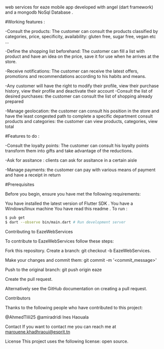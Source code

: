 web services for eaze mobile app developed with angel (dart framework) and a mongodb NoSql Database .



#Working features :

-Consult the products: The customer can consult the products classified by categories, price, specificity, availability: gluten free, sugar free, vegan etc ...

-Define the shopping list beforehand: The customer can fill a list with product and have an idea on the price, save it for use when he arrives at the store.

-Receive notifications: The customer can receive the latest offers, promotions and recommendations according to his habits and means.

-Any customer will have the right to modify their profile, view their purchase history, view their profile and deactivate their account
-Consult the list of desired purchases: the customer can consult the list of shopping already prepared

-Manage geolocation: the customer can consult his position in the store and have the least congested path to complete a specific department consult products and categories: the customer can view products, categories, view total


#Features to do : 

-Consult the loyalty points: The customer can consult his loyalty points transform them into gifts and take advantage of the reductions.

-Ask for assitance  : clients can ask for assitance in a certain aisle

-Manage payments: the customer can pay with various means of payment and have a receipt in return 


#Prerequisites

Before you begin, ensure you have met the following requirements:

You have installed the latest version of Flutter SDK .
You have a Windows/linux machine 
You have read this readme .
To run : 
```bash
$ pub get
$ dart --observe bin/main.dart # Run development server
```



Contributing to EazeWebServices

To contribute to EazeWebServices
 follow these steps:

Fork this repository.
Create a branch: git checkout -b EazeWebServices.

Make your changes and commit them: git commit -m '<commit_message>'

Push to the original branch: git push origin eaze

Create the pull request.

Alternatively see the GitHub documentation on creating a pull request.

Contributors

Thanks to the following people who have contributed to this project:

@AhmedTlili25
@amiradridi
Ines Haouala


Contact
If you want to contact me you can reach me at marouene.khadhraoui@esprit.tn

License
This project uses the following license: open source.



























